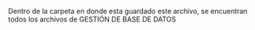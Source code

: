 Dentro de la carpeta en donde esta guardado este archivo, se encuentran todos los archivos de GESTIÓN DE BASE DE DATOS
